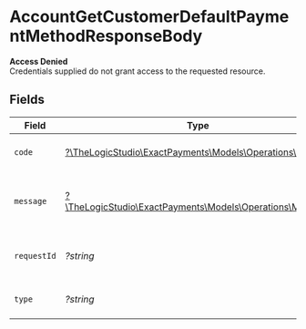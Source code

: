 # AccountGetCustomerDefaultPaymentMethodResponseBody

**Access Denied**\
Credentials supplied do not grant access to the requested resource.



## Fields

| Field                                                                                          | Type                                                                                           | Required                                                                                       | Description                                                                                    | Example                                                                                        |
| ---------------------------------------------------------------------------------------------- | ---------------------------------------------------------------------------------------------- | ---------------------------------------------------------------------------------------------- | ---------------------------------------------------------------------------------------------- | ---------------------------------------------------------------------------------------------- |
| `code`                                                                                         | [?\TheLogicStudio\ExactPayments\Models\Operations\Code](../../models/operations/Code.md)       | :heavy_minus_sign:                                                                             | Code of the authorization error.                                                               | payments-forbidden-error                                                                       |
| `message`                                                                                      | [?\TheLogicStudio\ExactPayments\Models\Operations\Message](../../models/operations/Message.md) | :heavy_minus_sign:                                                                             | Message explaining the authorization error.                                                    | You do not have permission to access this resource.                                            |
| `requestId`                                                                                    | *?string*                                                                                      | :heavy_minus_sign:                                                                             | Request identifier in UUID format.                                                             | bcc78633-cd09-4e7d-8f3b-d593fdc1439c                                                           |
| `type`                                                                                         | *?string*                                                                                      | :heavy_minus_sign:                                                                             | It shows as authorization error.                                                               | authorization-error                                                                            |